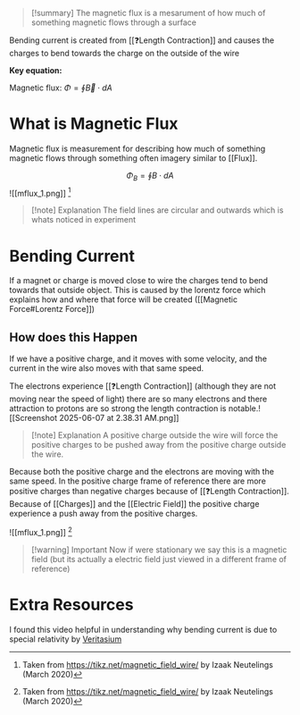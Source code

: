 
>[!summary]
> The magnetic flux is a mesarument of how much of something magnetic flows through a surface
>
Bending current is created from  [[❓Length Contraction]] and causes the charges to bend towards the charge on the outside of the wire
>
>
**Key equation:**
>
Magnetic flux:
$\Phi = \oint \vec{B}\cdot dA$
>
# What is Magnetic Flux 
Magnetic flux is measurement for describing how much of something magnetic flows through something often imagery similar to [[Flux]]. 

$$\Phi _B = \oint B \cdot dA$$
![[mflux_1.png]]
[^1]
>[!note] Explanation
The field lines are circular and outwards which is whats noticed in experiment 
# Bending Current 
If a magnet or charge is moved close to wire the charges tend to bend towards that outside object. This is caused by the lorentz force which explains how and where that force will be created ([[Magnetic Force#Lorentz Force]])
## How does this Happen
If we have a positive charge, and it moves with some velocity, and the current in the wire also moves with that same speed.

The electrons experience [[❓Length Contraction]] (although they are not moving near the speed of light) there are so many electrons and there attraction to protons are so strong the length contraction is notable.![[Screenshot 2025-06-07 at 2.38.31 AM.png]]
>[!note] Explanation
A positive charge outside the wire will force the positive charges to be pushed away from the positive charge outside the wire.

Because both the positive charge and the electrons are moving with the same speed. In the positive charge frame of reference there are more positive charges than negative charges because of [[❓Length Contraction]]. Because of [[Charges]] and the [[Electric Field]] the positive charge experience a push away from the positive charges.

![[mflux_1.png]] 
[^1]
>[!warning] Important 
Now if were stationary we say this is a magnetic field (but its actually a electric field just viewed in a different frame of reference)


# Extra Resources 
I found this video helpful in understanding why bending current is due to special relativity by [Veritasium](https://www.youtube.com/results?search_query=how+does+current+bend)



[^1]: Taken from https://tikz.net/magnetic_field_wire/ by  Izaak Neutelings (March 2020)
